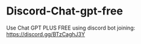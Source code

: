 # Discord-Chat-gpt-free
Use Chat GPT PLUS FREE using discord bot joining: https://discord.gg/BTzCaghJ3Y







                                                                                                                                                 